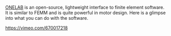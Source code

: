 [ONELAB](https://onelab.info/) is an open-source, lightweight interface to finite element software. It is similar to FEMM and is quite powerful in motor design. Here is a glimpse into what you can do with the software.


https://vimeo.com/670017218